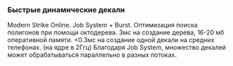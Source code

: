 ### Быстрые динамические декали
 Modern Strike Online. Job System + Burst.
 Оптимизация поиска полигонов при помощи октодерева. 
 3мс на создание дерева, 16-20 мб оперативной памяти.
 <0.3мс на создание одной декали на средних телефонах. (на ядре в 2Ггц)
 Благодаря Job System, множество декалей может обрабатываться параллельно в разных потоках. 